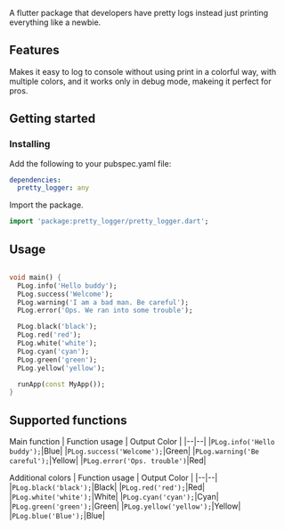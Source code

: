 A flutter package that developers have pretty logs instead just printing everything like a newbie.


## Features

Makes it easy to log to console without using print in a colorful way, with multiple colors, and it works only in debug mode, makeing it perfect for pros.


## Getting started
### Installing
Add the following to your pubspec.yaml file:

```yaml
dependencies:
  pretty_logger: any
```

Import the package.
```dart
import 'package:pretty_logger/pretty_logger.dart';
```



## Usage

```dart

void main() {
  PLog.info('Hello buddy');
  PLog.success('Welcome');
  PLog.warning('I am a bad man. Be careful');
  PLog.error('Ops. We ran into some trouble');

  PLog.black('black');
  PLog.red('red');
  PLog.white('white');
  PLog.cyan('cyan');
  PLog.green('green');
  PLog.yellow('yellow');

  runApp(const MyApp());
}
```

## Supported functions

Main function
| Function usage | Output Color |
|--|--|
|`PLog.info('Hello buddy');`|Blue|
|`PLog.success('Welcome');`|Green|
|`PLog.warning('Be careful');`|Yellow|
|`PLog.error('Ops. trouble')`|Red|

Additional colors
| Function usage | Output Color |
|--|--|
|`PLog.black('black');`|Black|
|`PLog.red('red');`|Red|
|`PLog.white('white');`|White|
|`PLog.cyan('cyan');`|Cyan|
|`PLog.green('green');`|Green|
|`PLog.yellow('yellow');`|Yellow|
|`PLog.blue('Blue');`|Blue|
